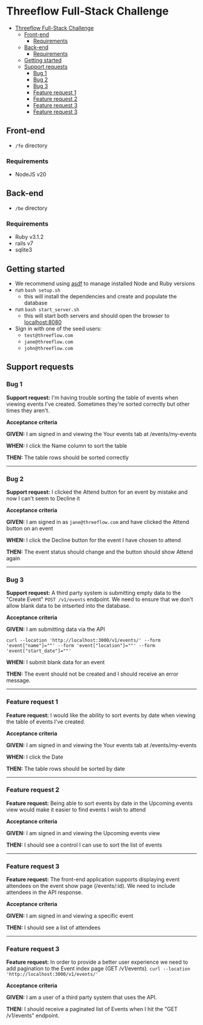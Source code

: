 # Threeflow Full-Stack Challenge

- [Threeflow Full-Stack Challenge](#threeflow-full-stack-challenge)
  - [Front-end](#front-end)
    - [Requirements](#requirements)
  - [Back-end](#back-end)
    - [Requirements](#requirements-1)
  - [Getting started](#getting-started)
  - [Support requests](#support-requests)
    - [Bug 1](#bug-1)
    - [Bug 2](#bug-2)
    - [Bug 3](#bug-3)
    - [Feature request 1](#feature-request-1)
    - [Feature request 2](#feature-request-2)
    - [Feature request 3](#feature-request-3)
    - [Feature request 3](#feature-request-3-1)

## Front-end
- `/fe` directory
### Requirements
- NodeJS v20

## Back-end
- `/be` directory
### Requirements
- Ruby v3.1.2
- rails v7
- sqlite3

## Getting started
- We recommend using [asdf](https://asdf-vm.com/) to manage installed Node and Ruby versions
- run `bash setup.sh`
  - this will install the dependencies and create and populate the database
- run `bash start_server.sh`
  - this will start both servers and should open the browser to [localhost:8080](http://localhost:8080)
- Sign in with one of the seed users:
  - `test@threeflow.com`
  - `jane@threeflow.com`
  - `john@threeflow.com`

## Support requests
### Bug 1
**Support request:**
I'm having trouble sorting the table of events when viewing events I've created. Sometimes they're sorted correctly but other times they aren't.

**Acceptance criteria**

**GIVEN:**
I am signed in and viewing the Your events tab at /events/my-events

**WHEN:**
I click the Name column to sort the table

**THEN:**
The table rows should be sorted correctly

---
### Bug 2
**Support request:**
I clicked the Attend button for an event by mistake and now I can't seem to Decline it

**Acceptance criteria**

**GIVEN:**
I am signed in as `jane@threeflow.com` and have clicked the Attend button on an event

**WHEN:**
I click the Decline button for the event I have chosen to attend

**THEN:**
The event status should change and the button should show Attend again

---
### Bug 3
**Support request:**
A third party system is submitting empty data to the "Create Event" `POST /v1/events` endpoint. We need to ensure that we don't allow blank data to be intserted into the database.

**Acceptance criteria**

**GIVEN:**
I am submitting data via the API
```
curl --location 'http://localhost:3000/v1/events/' --form 'event["name"]=""' --form 'event["location"]=""' --form 'event["start_date"]=""'
```

**WHEN:**
I submit blank data for an event

**THEN:**
The event should not be created and I should receive an error message.

---
### Feature request 1
**Feature request:**
I would like the ability to sort events by date when viewing the table of events I've created.

**Acceptance criteria**

**GIVEN:**
I am signed in and viewing the Your events tab at /events/my-events

**WHEN:**
I click the Date

**THEN:**
The table rows should be sorted by date

---
### Feature request 2
**Feature request:**
Being able to sort events by date in the Upcoming events view would make it easier to find events I wish to attend

**Acceptance criteria**

**GIVEN:**
I am signed in and viewing the Upcoming events view

**THEN:**
I should see a control I can use to sort the list of events

---
### Feature request 3
**Feature request:**
The front-end application supports displaying event attendees on the event show page (/events/:id). We need to include attendees in the API response.

**Acceptance criteria**

**GIVEN:**
I am signed in and viewing a specific event

**THEN:**
I should see a list of attendees

---
### Feature request 3
**Feature request:**
In order to provide a better user experience we need to add pagination to the Event index page (GET /v1/events).
`curl --location 'http://localhost:3000/v1/events/'`

**Acceptance criteria**

**GIVEN:**
I am a user of a third party system that uses the API.

**THEN:**
I should receive a paginated list of Events when I hit the "GET /v1/events" endpoint.
